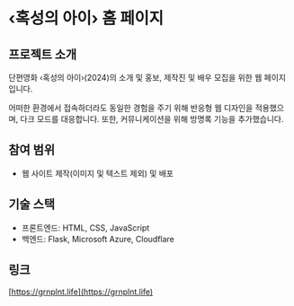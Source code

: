 # ‹혹성의 아이› 홈 페이지

## 프로젝트 소개

단편영화 ‹혹성의 아이›(2024)의 소개 및 홍보, 제작진 및 배우 모집을 위한 웹 페이지입니다.

어떠한 환경에서 접속하더라도 동일한 경험을 주기 위해 반응형 웹 디자인을 적용했으며, 다크 모드를 대응합니다. 또한, 커뮤니케이션을 위해 방명록 기능을 추가했습니다.

## 참여 범위

- 웹 사이트 제작(이미지 및 텍스트 제외) 및 배포

## 기술 스택

- 프론트엔드: HTML, CSS, JavaScript
- 백엔드: Flask, Microsoft Azure, Cloudflare

## 링크

[https://grnplnt.life](https://grnplnt.life)

